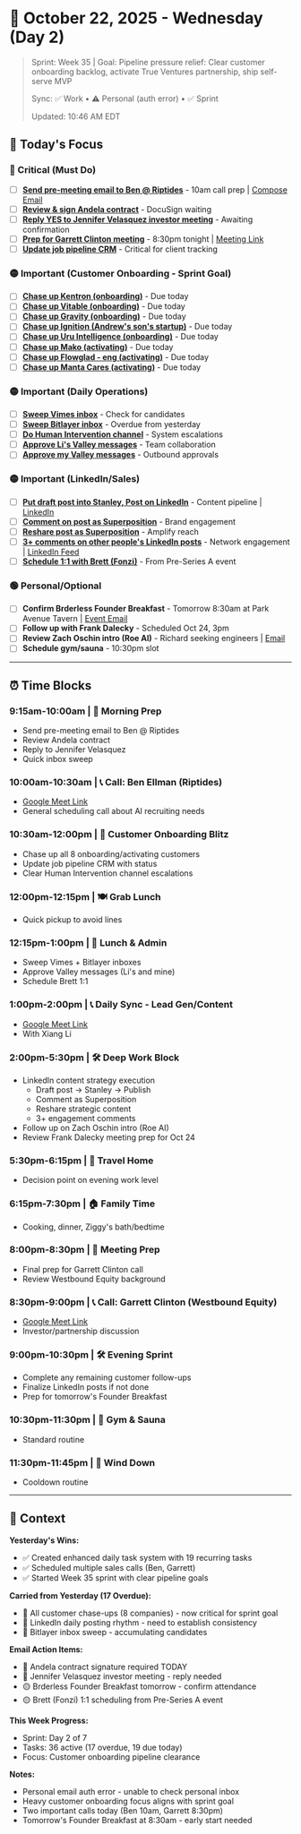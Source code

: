 # 📅 October 22, 2025 - Wednesday (Day 2)

> Sprint: Week 35 | Goal: Pipeline pressure relief: Clear customer onboarding backlog, activate True Ventures partnership, ship self-serve MVP
>
> Sync: ✅ Work • ⚠️ Personal (auth error) • ✅ Sprint
>
> Updated: 10:46 AM EDT

## 🎯 Today's Focus

### 🔴 Critical (Must Do)
- [ ] **[Send pre-meeting email to Ben @ Riptides](https://www.notion.so/Send-pre-meeting-email-to-all-sales-calls-for-that-day-personalize-294c548cc4ff817b94fde574c61d0cf7)** - 10am call prep | [Compose Email](https://mail.google.com/mail/u/0/#inbox?compose=new)
- [ ] **[Review & sign Andela contract](https://mail.google.com/mail/u/0/#inbox/19a0bbf9584917f3)** - DocuSign waiting
- [ ] **[Reply YES to Jennifer Velasquez investor meeting](https://mail.google.com/mail/u/0/#inbox/19a0bedf6420569d)** - Awaiting confirmation
- [ ] **[Prep for Garrett Clinton meeting](https://www.notion.so/Meet-Edmund-at-Superposition-between-Edmund-Cuthbert-and-Garrett-Clinton-ecomclhp6cr7ck2kd9648cra896m2tamcdok0gr1dgn66rrd)** - 8:30pm tonight | [Meeting Link](https://meet.google.com/iaf-bjan-oqh)
- [ ] **[Update job pipeline CRM](https://www.notion.so/Update-job-pipeline-CRM-294c548cc4ff8147b1facec19f6cecf5)** - Critical for client tracking

### 🟡 Important (Customer Onboarding - Sprint Goal)
- [ ] **[Chase up Kentron (onboarding)](https://www.notion.so/Chase-up-Kentron-onboarding-294c548cc4ff8107885cd885cfed6b30)** - Due today
- [ ] **[Chase up Vitable (onboarding)](https://www.notion.so/Chase-up-Vitable-onboarding-294c548cc4ff8114b3a7ea29b29f2315)** - Due today
- [ ] **[Chase up Gravity (onboarding)](https://www.notion.so/Chase-up-Gravity-onboarding-294c548cc4ff814eb8d6faad38cde9c3)** - Due today
- [ ] **[Chase up Ignition (Andrew's son's startup)](https://www.notion.so/Chase-up-ignition-Andrew-s-son-s-startup-onboarding-294c548cc4ff8154920ecc272e51fbe6)** - Due today
- [ ] **[Chase up Uru Intelligence (onboarding)](https://www.notion.so/Chase-up-Uru-Intelligence-onboarding-294c548cc4ff81ae99fee904245b6f15)** - Due today
- [ ] **[Chase up Mako (activating)](https://www.notion.so/Chase-up-mako-activating-294c548cc4ff812cba91cff7c6973844)** - Due today
- [ ] **[Chase up Flowglad - eng (activating)](https://www.notion.so/Chase-up-flowglad-eng-activating-294c548cc4ff81a7adb0d7fd4a252064)** - Due today
- [ ] **[Chase up Manta Cares (activating)](https://www.notion.so/Chase-up-manta-cares-activating-294c548cc4ff81d6992fe7c89b5ba89c)** - Due today

### 🟡 Important (Daily Operations)
- [ ] **[Sweep Vimes inbox](https://www.notion.so/Sweep-the-Vimes-inbox-294c548cc4ff810abb5fe96981df57e2)** - Check for candidates
- [ ] **[Sweep Bitlayer inbox](https://www.notion.so/Sweep-the-bitlayer-inbox-293c548cc4ff815a8baec0c5c3a59668)** - Overdue from yesterday
- [ ] **[Do Human Intervention channel](https://www.notion.so/Do-Human-interviention-channel-294c548cc4ff81318298dd3e5aa153c1)** - System escalations
- [ ] **[Approve Li's Valley messages](https://www.notion.so/Approve-Li-s-Valley-messages-294c548cc4ff814a85b4ffd050d9c4d3)** - Team collaboration
- [ ] **[Approve my Valley messages](https://www.notion.so/Approve-my-Valley-messages-294c548cc4ff81f38378fffb275b4f29)** - Outbound approvals

### 🟡 Important (LinkedIn/Sales)
- [ ] **[Put draft post into Stanley, Post on LinkedIn](https://www.notion.so/Put-draft-post-into-Stanley-Post-on-LinkedIn-294c548cc4ff81659b3fe98a4621c55a)** - Content pipeline | [LinkedIn](https://www.linkedin.com/feed/)
- [ ] **[Comment on post as Superposition](https://www.notion.so/Comment-on-post-as-Supersposition-294c548cc4ff8157ae05eae1b1c20ddd)** - Brand engagement
- [ ] **[Reshare post as Superposition](https://www.notion.so/Reshare-post-as-Superposition-294c548cc4ff8160a2f6d466fc2b6c06)** - Amplify reach
- [ ] **[3+ comments on other people's LinkedIn posts](https://www.notion.so/3-comments-on-other-peoples-linkedin-posts-294c548cc4ff81ab81e3fabe214cae96)** - Network engagement | [LinkedIn Feed](https://www.linkedin.com/feed/)
- [ ] **[Schedule 1:1 with Brett (Fonzi)](https://mail.google.com/mail/u/0/#inbox/19a07141e705f2b3)** - From Pre-Series A event

### 🟢 Personal/Optional
- [ ] **Confirm Brderless Founder Breakfast** - Tomorrow 8:30am at Park Avenue Tavern | [Event Email](https://mail.google.com/mail/u/0/#inbox/19a0bb40af911179)
- [ ] **Follow up with Frank Dalecky** - Scheduled Oct 24, 3pm
- [ ] **Review Zach Oschin intro (Roe AI)** - Richard seeking engineers | [Email](https://mail.google.com/mail/u/0/#inbox/19a091767fabde58)
- [ ] **Schedule gym/sauna** - 10:30pm slot

---

## ⏰ Time Blocks

### 9:15am-10:00am | 🔴 Morning Prep
- Send pre-meeting email to Ben @ Riptides
- Review Andela contract
- Reply to Jennifer Velasquez
- Quick inbox sweep

### 10:00am-10:30am | 📞 Call: Ben Ellman (Riptides)
- [Google Meet Link](https://meet.google.com/edz-bcbd-xbw)
- General scheduling call about AI recruiting needs

### 10:30am-12:00pm | 🔴 Customer Onboarding Blitz
- Chase up all 8 onboarding/activating customers
- Update job pipeline CRM with status
- Clear Human Intervention channel escalations

### 12:00pm-12:15pm | 🍽️ Grab Lunch
- Quick pickup to avoid lines

### 12:15pm-1:00pm | 📧 Lunch & Admin
- Sweep Vimes + Bitlayer inboxes
- Approve Valley messages (Li's and mine)
- Schedule Brett 1:1

### 1:00pm-2:00pm | 📞 Daily Sync - Lead Gen/Content
- [Google Meet Link](https://meet.google.com/ifg-svbs-jxz)
- With Xiang Li

### 2:00pm-5:30pm | 🛠️ Deep Work Block
- LinkedIn content strategy execution
  - Draft post → Stanley → Publish
  - Comment as Superposition
  - Reshare strategic content
  - 3+ engagement comments
- Follow up on Zach Oschin intro (Roe AI)
- Review Frank Dalecky meeting prep for Oct 24

### 5:30pm-6:15pm | 🚌 Travel Home
- Decision point on evening work level

### 6:15pm-7:30pm | 🏠 Family Time
- Cooking, dinner, Ziggy's bath/bedtime

### 8:00pm-8:30pm | 🔴 Meeting Prep
- Final prep for Garrett Clinton call
- Review Westbound Equity background

### 8:30pm-9:00pm | 📞 Call: Garrett Clinton (Westbound Equity)
- [Google Meet Link](https://meet.google.com/iaf-bjan-oqh)
- Investor/partnership discussion

### 9:00pm-10:30pm | 🛠️ Evening Sprint
- Complete any remaining customer follow-ups
- Finalize LinkedIn posts if not done
- Prep for tomorrow's Founder Breakfast

### 10:30pm-11:30pm | 💪 Gym & Sauna
- Standard routine

### 11:30pm-11:45pm | 🛌 Wind Down
- Cooldown routine

---

## 📝 Context

**Yesterday's Wins:**
- ✅ Created enhanced daily task system with 19 recurring tasks
- ✅ Scheduled multiple sales calls (Ben, Garrett)
- ✅ Started Week 35 sprint with clear pipeline goals

**Carried from Yesterday (17 Overdue):**
- 🔄 All customer chase-ups (8 companies) - now critical for sprint goal
- 🔄 LinkedIn daily posting rhythm - need to establish consistency
- 🔄 Bitlayer inbox sweep - accumulating candidates

**Email Action Items:**
- 🔴 Andela contract signature required TODAY
- 🔴 Jennifer Velasquez investor meeting - reply needed
- 🟡 Brderless Founder Breakfast tomorrow - confirm attendance
- 🟡 Brett (Fonzi) 1:1 scheduling from Pre-Series A event

**This Week Progress:**
- Sprint: Day 2 of 7
- Tasks: 36 active (17 overdue, 19 due today)
- Focus: Customer onboarding pipeline clearance

**Notes:**
- Personal email auth error - unable to check personal inbox
- Heavy customer onboarding focus aligns with sprint goal
- Two important calls today (Ben 10am, Garrett 8:30pm)
- Tomorrow's Founder Breakfast at 8:30am - early start needed